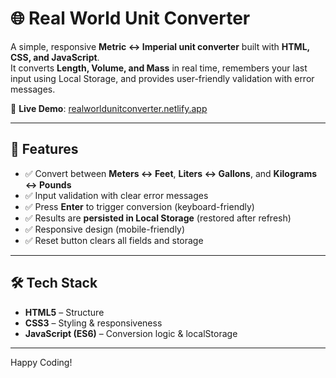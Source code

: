# 🌐 Real World Unit Converter

A simple, responsive **Metric ↔ Imperial unit converter** built with **HTML, CSS, and JavaScript**.  
It converts **Length, Volume, and Mass** in real time, remembers your last input using Local Storage, and provides user-friendly validation with error messages.

🔗 **Live Demo**: [realworldunitconverter.netlify.app](https://realworldunitconverter.netlify.app/)

---

## 🚀 Features
- ✅ Convert between **Meters ↔ Feet**, **Liters ↔ Gallons**, and **Kilograms ↔ Pounds**  
- ✅ Input validation with clear error messages  
- ✅ Press **Enter** to trigger conversion (keyboard-friendly)  
- ✅ Results are **persisted in Local Storage** (restored after refresh)  
- ✅ Responsive design (mobile-friendly)  
- ✅ Reset button clears all fields and storage  

---

## 🛠️ Tech Stack
- **HTML5** – Structure  
- **CSS3** – Styling & responsiveness  
- **JavaScript (ES6)** – Conversion logic & localStorage  

---


Happy Coding!